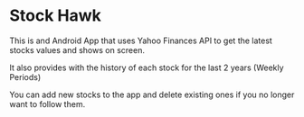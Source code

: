 # Stock Hawk

This is and Android App that uses Yahoo Finances API to get the latest stocks values and shows on screen.

It also provides with the history of each stock for the last 2 years (Weekly Periods)

You can add new stocks to the app and delete existing ones if you no longer want to follow them.
